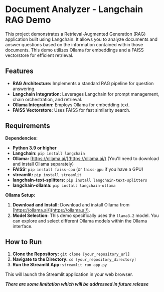# Document Analyzer - Langchain RAG Demo

This project demonstrates a Retrieval-Augmented Generation (RAG) application built using Langchain. It allows you to analyze documents and answer questions based on the information contained within those documents.  This demo utilizes Ollama for embeddings and a FAISS vectorstore for efficient retrieval.

## Features

*   **RAG Architecture:** Implements a standard RAG pipeline for question answering.
*   **Langchain Integration:** Leverages Langchain for prompt management, chain orchestration, and retrieval.
*   **Ollama Integration:** Employs Ollama for embedding text.
*   **FAISS Vectorstore:** Uses FAISS for fast similarity search.

## Requirements

**Dependencies:**

*   **Python 3.9 or higher**
*   **Langchain:**  `pip install langchain`
*   **Ollama:**  [https://ollama.ai/](https://ollama.ai/) (You'll need to download and install Ollama separately)
*   **FAISS:**  `pip install faiss-cpu` (or `faiss-gpu` if you have a GPU)
*   **streamlit:** `pip install streamlit`
*   **langchain-text-splitters:** `pip install langchain-text-splitters`
*   **langchain-ollama:** `pip install langchain-ollama`

**Ollama Setup:**

1.  **Download and Install:** Download and install Ollama from [https://ollama.ai/](https://ollama.ai/).
2.  **Model Selection:** This demo specifically uses the `llama3.2` model.  You can explore and select different Ollama models within the Ollama interface.

## How to Run

1.  **Clone the Repository:** `git clone [your_repository_url]`
2.  **Navigate to the Directory:** `cd [your_repository_directory]`
3.  **Run the Streamlit App:** `streamlit run app.py`


This will launch the Streamlit application in your web browser.

***There are some limitation which will be addressed in future release***



